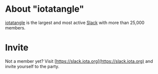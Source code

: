 <!-- TITLE: Slack (iotatangle) -->
<!-- SUBTITLE: Home of the IOTA community -->

# About "iotatangle"
[iotatangle](https://iotatangle.slack.com) is the largest and most active [Slack](https://slack.com) with more than 25,000 members.
# Invite
Not a member yet? Visit [https://slack.iota.org](https://slack.iota.org) and invite yourself to the party.
